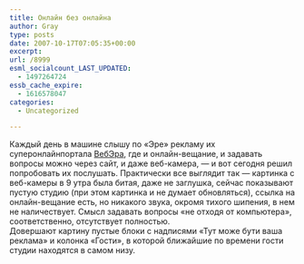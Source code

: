 ```yaml
---
title: Онлайн без онлайна
author: Gray
type: posts
date: 2007-10-17T07:05:35+00:00
excerpt:
url: /8999
esml_socialcount_LAST_UPDATED:
  - 1497264724
essb_cache_expire:
  - 1616578047
categories:
  - Uncategorized

---
```








Каждый день в машине слышу по &#171;Эре&#187; рекламу их суперонлайнпортала <a href="http://era-fm.net/" target="_blank">ВебЭра</a>, где и онлайн-вещание, и задавать вопросы можно через сайт, и даже веб-камера, &#8212; и вот сегодня решил попробовать их послушать. Практически все выглядит так &#8212; картинка с веб-камеры в 9 утра была битая, даже не заглушка, сейчас показывают пустую студию (при этом картинка и не думает обновляться), ссылка на онлайн-вещание есть, но никакого звука, окромя тихого шипения, в нем не наличествует. Смысл задавать вопросы &#171;не отходя от компьютера&#187;, соответственно, отсутствует полностью.  
Довершают картину пустые блоки с надписями &#171;Тут може бути ваша реклама&#187; и колонка &#171;Гости&#187;, в которой ближайшие по времени гости студии находятся в самом низу.